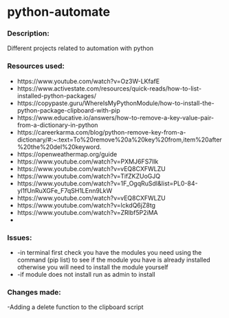# python-automate

<h3>Description:</h3>

Different projects related to automation with python


<h3>Resources used:</h3>
<ul>
<li>https://www.youtube.com/watch?v=Oz3W-LKfafE</li>
<li>https://www.activestate.com/resources/quick-reads/how-to-list-installed-python-packages/</li>
<li>https://copypaste.guru/WhereIsMyPythonModule/how-to-install-the-python-package-clipboard-with-pip</li>
<li>https://www.educative.io/answers/how-to-remove-a-key-value-pair-from-a-dictionary-in-python</li>
<li>https://careerkarma.com/blog/python-remove-key-from-a-dictionary/#:~:text=To%20remove%20a%20key%20from,item%20after%20the%20del%20keyword.</li>
<li>https://openweathermap.org/guide</li>
<li>https://www.youtube.com/watch?v=PXMJ6FS7llk</li>
<li>https://www.youtube.com/watch?v=vEQ8CXFWLZU</li>
<li>https://www.youtube.com/watch?v=TifZKZUoGJQ</li>
<li>https://www.youtube.com/watch?v=1F_OgqRuSdI&list=PL0-84-yl1fUnRuXGFe_F7qSH1LEnn9LkW</li>
  <li>https://www.youtube.com/watch?v=vEQ8CXFWLZU</li>
  <li>https://www.youtube.com/watch?v=lckdQ6jZ8tg</li>
 <li> https://www.youtube.com/watch?v=ZRlbf5P2iMA<li>
</ul>


<h3>Issues:</h3>
<ul>
<li>-in terminal first check you have the modules you need using the command (pip list) to see if the module you have is already installed otherwise you will need to install the module yourself</li>
<li>-if module does not install run as admin to install</li>
</ul>

<h3>Changes made:</h3>
-Adding a delete function to the clipboard script
